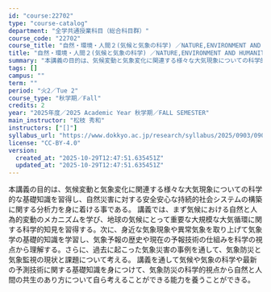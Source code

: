 ```yaml
---
id: "course:22702"
type: "course-catalog"
department: "全学共通授業科目（総合科目群）"
course_code: "22702"
course_title: "自然・環境・人間２(気候と気象の科学) ／NATURE,ENVIRONMENT AND HUMANITY2(SCIENCES OF CLIMATE AND METEOROLOGY)"
title: "自然・環境・人間２(気候と気象の科学) ／NATURE,ENVIRONMENT AND HUMANITY2(SCIENCES OF CLIMATE AND METEOROLOGY)"
summary: "本講義の目的は、気候変動と気象変化に関連する様々な大気現象についての科学的な基礎知識を習得し、自然災害に対する安全安心な持続的社会システムの構築に関する分析力を身に着ける事である。 講義では、まず気候における自然と人為的変動のメカニズムを学…"
tags: []
campus: ""
term: ""
period: "火2／Tue 2"
course_type: "秋学期／Fall"
credits: 2
year: "2025年度／2025 Academic Year 秋学期／FALL SEMESTER"
main_instructor: "松枝 秀和"
instructors: ["[]"]
syllabus_url: "https://www.dokkyo.ac.jp/research/syllabus/2025/0903/0903_22702_ja_JP.html"
license: "CC-BY-4.0"
version:
  created_at: "2025-10-29T12:47:51.635451Z"
  updated_at: "2025-10-29T12:47:51.635451Z"
---
```

本講義の目的は、気候変動と気象変化に関連する様々な大気現象についての科学的な基礎知識を習得し、自然災害に対する安全安心な持続的社会システムの構築に関する分析力を身に着ける事である。 講義では、まず気候における自然と人為的変動のメカニズムを学び、地球の気候にとって重要な大規模な大気循環に関する科学的知見を習得する。次に、身近な気象現象や異常気象を取り上げて気象学の基礎的知識を学習し、気象予報の歴史や現在の予報技術の仕組みを科学の視点から理解する。さらに、過去に起こった気象災害の事例を通して、気象防災と気象監視の現状と課題について考える。 講義を通して気候や気象の科学や最新の予測技術に関する基礎知識を身につけて、気象防災の科学的視点から自然と人間の共生のあり方について自ら考えることができる能力を養うことができる。
